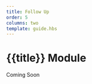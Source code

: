 ```yaml
---
title: Follow Up
order: 5
columns: two
template: guide.hbs
---
```


# {{title}} Module
  
Coming Soon  
